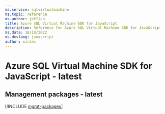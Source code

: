 ```yaml
---
ms.service: sqlvirtualmachine
ms.topic: reference
ms.author: jeffish
title: Azure SQL Virtual Machine SDK for JavaScript
description: Reference for Azure SQL Virtual Machine SDK for JavaScript
ms.data: 10/18/2022
ms.devlang: javascript
author: xirzec
---
```

# Azure SQL Virtual Machine SDK for JavaScript - latest

## Management packages - latest
[!INCLUDE [mgmt-packages](sql-virtual-machine-mgmt-index.md)]